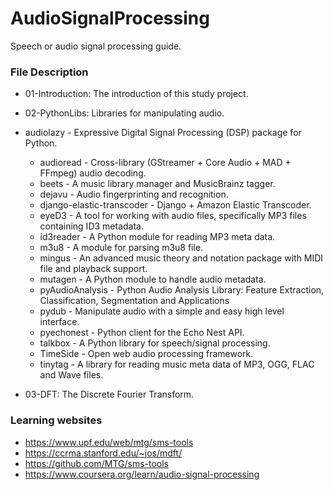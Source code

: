 # AudioSignalProcessing
Speech or audio signal processing guide.

### File Description
* 01-Introduction: The introduction of this study project.
* 02-PythonLibs: Libraries for manipulating audio.
 * audiolazy - Expressive Digital Signal Processing (DSP) package for Python.
    * audioread - Cross-library (GStreamer + Core Audio + MAD + FFmpeg) audio decoding.
    * beets - A music library manager and MusicBrainz tagger.
    * dejavu - Audio fingerprinting and recognition.
    * django-elastic-transcoder - Django + Amazon Elastic Transcoder.
    * eyeD3 - A tool for working with audio files, specifically MP3 files containing ID3 metadata.
    * id3reader - A Python module for reading MP3 meta data.
    * m3u8 - A module for parsing m3u8 file.
    * mingus - An advanced music theory and notation package with MIDI file and playback support.
    * mutagen - A Python module to handle audio metadata.
    * pyAudioAnalysis - Python Audio Analysis Library: Feature Extraction, Classification, Segmentation and Applications
    * pydub - Manipulate audio with a simple and easy high level interface.
    * pyechonest - Python client for the Echo Nest API.
    * talkbox - A Python library for speech/signal processing.
    * TimeSide - Open web audio processing framework.
    * tinytag - A library for reading music meta data of MP3, OGG, FLAC and Wave files.

* 03-DFT: The Discrete Fourier Transform.


### Learning websites
* https://www.upf.edu/web/mtg/sms-tools
* https://ccrma.stanford.edu/~jos/mdft/
* https://github.com/MTG/sms-tools
* https://www.coursera.org/learn/audio-signal-processing
